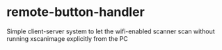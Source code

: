 # remote-button-handler

Simple client-server system to let the wifi-enabled scanner scan without running xscanimage explicitly from the PC

